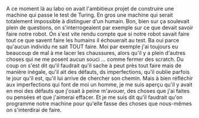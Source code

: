 A ce moment là au labo on avait l'ambitieux projet de construire une machine qui passe le test de Turing. En gros une machine qui serait totalement impossible à distinguer d'un humain.
Bon, bien sur ça soulevait plein de questions, on s'interrogeaient par exemple sur ce que devait savoir faire notre robot. On s'est vite rendu compte que si notre robot savait faire tout ce que savent faire les humains il échouerait au test. Ba oui parce qu'aucun individu ne sait TOUT faire. Moi par exemple j'ai toujours eu beaucoup de mal à me lacer les chaussures, alors qu'il y a plein d'autres choses qui ne me posent aucun souci ... comme fermer des scratch. Du coup on s'est dit qu'il faudrait qu'il sache à peut près tout faire mais de manière inégale, qu'il ait des défauts, ds imperfections, qu'il oublie parfois le jour qu'il est, qu'il lui arrive de chercher son chemin.
Mais à bien réfléchir aux imperfections qui font de moi un homme, je me suis aperçu qu'il y avait en moi des défauts que j'osait à peine m'avouer, des choses que j'ai faites ou pensées et que j'aimerai effacer. Et je me suis dit qu'il faudrait qu'on programme notre machine pour qu'elle fasse des choses que nous-mêmes on s'interdirai de faire.
